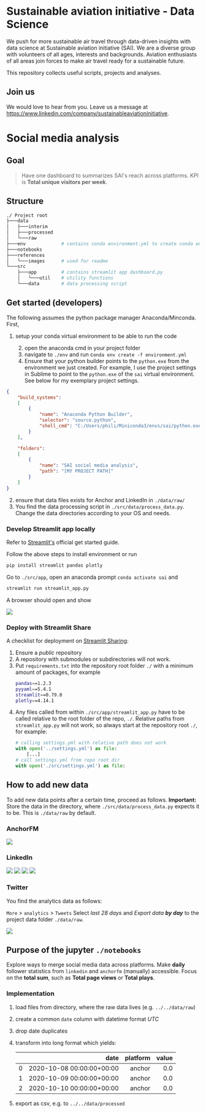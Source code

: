 # Sustainable aviation initiative - Data Science

We push for more sustainable air travel through data-driven insights with data science at Sustainable aviation initiative (SAI). We are a diverse group with volunteers of all ages, interests and backgrounds. Aviation enthusiasts of all areas join forces to make air travel ready for a sustainable future. 

This repository collects useful scripts, projects and analyses.  

## Join us
We would love to hear from you. Leave us a message at https://www.linkedin.com/company/sustainableaviationinitiative. 


# Social media analysis

## **Goal**
>
> Have one dashboard to summarizes SAI's reach across platforms. 
> KPI is **Total unique visitors per week**.

## Structure

```bash
./ Project root
├───data
│   ├───interim
│   ├───processed
│   └───raw
├───env             # contains conda environment.yml to create conda env
├───notebooks       
├───references
│   └───images      # used for readme
└───src
    ├───app         # contains streamlit app dashboard.py
    │   └───util    # utility functions
    └───data        # data processing script
```

## Get started (developers)

The following assumes the python package manager Anaconda/Minconda. First, 

1. setup your conda virtual environment to be able to run the code

    2. open the anaconda cmd in your project folder
    3. navigate to `./env` and run c`onda env create -f environment.yml`
    4. Ensure that your python builder points to the `python.exe` from the environment we just created. For example, I use the project settings in Sublime to point to the `python.exe` of the `sai` virtual environment. See below for my exemplary project settings. 
```json
{
    "build_systems":
    [
        {
            "name": "Anaconda Python Builder",
            "selector": "source.python",
            "shell_cmd": "C:/Users/phili/Miniconda3/envs/sai/python.exe -u \"$file\""
        }
    ],

    "folders":
    [
        {
            "name": "SAI social media analysis",
            "path": "[MY PROJECT PATH]"
        }
    ]
}
```
2.  ensure that data files exists for Anchor and LinkedIn in `./data/raw/`
3.  You find the data processing script in `./src/data/process_data.py`. Change the data directories according to your OS and needs. 



### Develop Streamlit app locally
Refer to [Streamlit's](https://docs.streamlit.io/en/stable/getting_started.html) official get started guide. 

Follow the above steps to install environment or run

```bash
pip install streamlit pandas plotly
```

Go to `./src/app`, open an anaconda prompt `conda activate sai` and 

```bash
streamlit run streamlit_app.py
```

A browser should open and show 

![](./references/images/streamlit_1.png)

### Deploy with Streamlit Share

A checklist for deployment on [Streamlit Sharing](https://streamlit.io/sharing): 

1. Ensure a _public_ repository 
2. A repository with submodules or subdirectories will not work. 
3. Put `requirements.txt` into the repository root folder `./` with a minimum amount of packages, for example 
    ```bash
    pandas==1.2.3
    pyyaml==5.4.1
    streamlit==0.79.0
    plotly==4.14.1
    ```
4. Any files called from within `./src/app/streamlit_app.py` have to be called relative to the root folder of the repo, `./`. Relative paths from `streamlit_app.py` will not work, so always start at the repository root `./`, for example: 
    ```python
    # calling settings.yml with relative path does not work
    with open('../settings.yml') as file: 
        [...]
    # call settings.yml from repo root dir
    with open('./src/settings.yml') as file: 
    ```


## How to add new data

To add new data points after a certain time, proceed as follows. __Important:__ Store the data in the directory, where  `./src/data/process_data.py` expects it to be. This is `./data/raw` by default. 

### AnchorFM

![](./references/images/anchor_get_data_4.png)

### LinkedIn 

![](./references/images/linkedin_get_data_1.png)
![](./references/images/linkedin_get_data_2.png)
![](./references/images/linkedin_get_data_3.png)
![](./references/images/linkedin_get_data_4.png)

### Twitter 

You find the analytics data as follows: 

`More` > `analytics` > `Tweets`
Select _last 28 days_ and _Export data __by day___ to the project data folder `./data/raw`.

![](./references/images/twitter_get_data_1.png)

## Purpose of the jupyter `./notebooks`

Explore ways to merge social media data across platforms. Make **daily** follower statistics from `linkedin` and `anchorfm` (manually) accessible. Focus on the **total sum**, such as **Total page views** or **Total plays**.

### Implementation

1. load files from directory, where the raw data lives (e.g. `../../data/raw`)
3. create a common `date` column with datetime format *UTC*
4. drop date duplicates
4. transform into long format which yields:

    |   |                      date | platform |  value |
    |--:|--------------------------:|---------:|------:|
    | 0 | 2020-10-08 00:00:00+00:00 |   anchor |  0.0 |
    | 1 | 2020-10-09 00:00:00+00:00 |   anchor |  0.0 |
    | 2 | 2020-10-10 00:00:00+00:00 |   anchor |   0.0 |

4. export as csv, e.g. to `../../data/processed`
